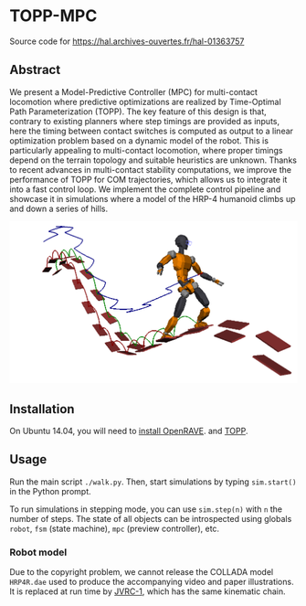 # TOPP-MPC

Source code for https://hal.archives-ouvertes.fr/hal-01363757

## Abstract

We present a Model-Predictive Controller (MPC) for multi-contact locomotion
where predictive optimizations are realized by Time-Optimal Path
Parameterization (TOPP). The key feature of this design is that, contrary to
existing planners where step timings are provided as inputs, here the timing
between contact switches is computed as output to a linear optimization problem
based on a dynamic model of the robot. This is particularly appealing to
multi-contact locomotion, where proper timings depend on the terrain topology
and suitable heuristics are unknown. Thanks to recent advances in multi-contact
stability computations, we improve the performance of TOPP for COM
trajectories, which allows us to integrate it into a fast control loop. We
implement the complete control pipeline and showcase it in simulations where a
model of the HRP-4 humanoid climbs up and down a series of hills. 

<img src=".figure.png" width="700" />

## Installation

On Ubuntu 14.04, you will need to [install
OpenRAVE](https://scaron.info/teaching/installing-openrave-on-ubuntu-14.04.html).
and [TOPP](https://github.com/quangounet/TOPP).

## Usage

Run the main script ``./walk.py``. Then, start simulations by typing
``sim.start()`` in the Python prompt.

To run simulations in stepping mode, you can use ``sim.step(n)`` with ``n`` the
number of steps. The state of all objects can be introspected using globals
``robot``, ``fsm`` (state machine), ``mpc`` (preview controller), etc.

### Robot model

Due to the copyright problem, we cannot release the COLLADA model ``HRP4R.dae``
used to produce the accompanying video and paper illustrations. It is replaced
at run time by
[JVRC-1](https://github.com/stephane-caron/openrave_models/tree/master/JVRC-1),
which has the same kinematic chain.
